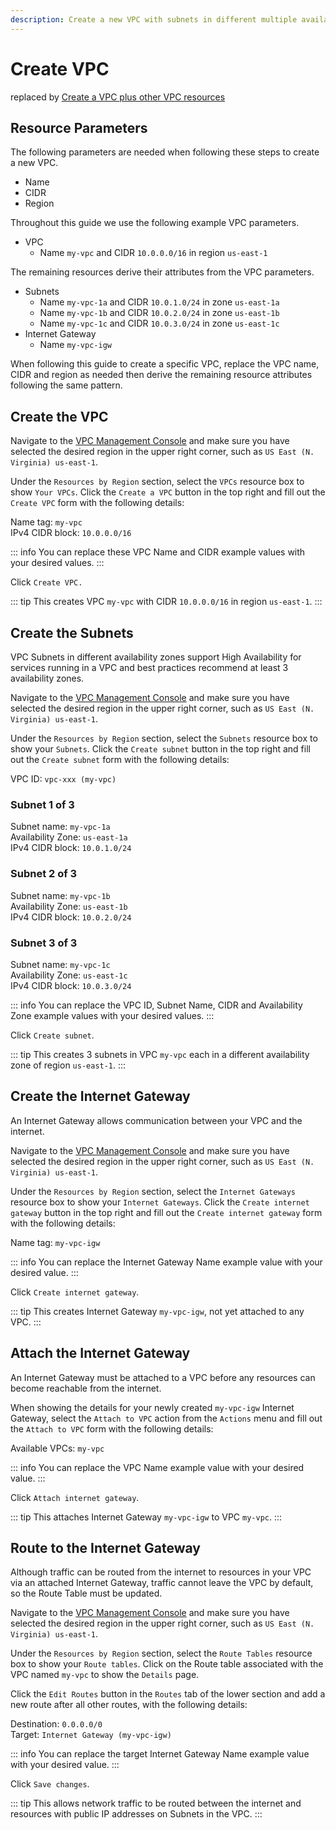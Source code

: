 ```yaml
---
description: Create a new VPC with subnets in different multiple availability zones and internet connectivity.
---
```


# Create VPC

replaced by [Create a VPC plus other VPC resources](https://docs.aws.amazon.com/vpc/latest/userguide/create-vpc.html#create-vpc-and-other-resources)

## Resource Parameters

The following parameters are needed when following these steps to create a new VPC.

- Name
- CIDR
- Region

Throughout this guide we use the following example VPC parameters.

- VPC
  - Name `my-vpc` and CIDR `10.0.0.0/16` in region `us-east-1`

The remaining resources derive their attributes from the VPC parameters.

- Subnets
  - Name `my-vpc-1a` and CIDR `10.0.1.0/24` in zone `us-east-1a`
  - Name `my-vpc-1b` and CIDR `10.0.2.0/24` in zone `us-east-1b`
  - Name `my-vpc-1c` and CIDR `10.0.3.0/24` in zone `us-east-1c`
- Internet Gateway
  - Name `my-vpc-igw`

When following this guide to create a specific VPC, replace the VPC name, CIDR and region as needed then derive the remaining resource attributes following the same pattern.

## Create the VPC

Navigate to the [VPC Management Console](https://console.aws.amazon.com/vpcconsole/home#CreateVpc:createMode=vpcOnly) and make sure you have selected the desired region in the upper right corner, such as `US East (N. Virginia) us-east-1`.

Under the `Resources by Region` section, select the `VPCs` resource box to show `Your VPCs`. Click the `Create a VPC` button in the top right and fill out the `Create VPC` form with the following details:

Name tag: `my-vpc`\
IPv4 CIDR block: `10.0.0.0/16`

::: info
You can replace these VPC Name and CIDR example values with your desired values.
:::

Click `Create VPC.`

::: tip
This creates VPC `my-vpc` with CIDR `10.0.0.0/16` in region `us-east-1`.
:::

## Create the Subnets

VPC Subnets in different availability zones support High Availability for services running in a VPC and best practices recommend at least 3 availability zones.

Navigate to the [VPC Management Console](https://console.aws.amazon.com/vpc) and make sure you have selected the desired region in the upper right corner, such as `US East (N. Virginia) us-east-1`.

Under the `Resources by Region` section, select the `Subnets` resource box to show your `Subnets`. Click the `Create subnet` button in the top right and fill out the `Create subnet` form with the following details:

VPC ID: `vpc-xxx (my-vpc)`

### Subnet 1 of 3

Subnet name: `my-vpc-1a`\
Availability Zone: `us-east-1a`\
IPv4 CIDR block: `10.0.1.0/24`

### Subnet 2 of 3

Subnet name: `my-vpc-1b`\
Availability Zone: `us-east-1b`\
IPv4 CIDR block: `10.0.2.0/24`

### Subnet 3 of 3

Subnet name: `my-vpc-1c`\
Availability Zone: `us-east-1c`\
IPv4 CIDR block: `10.0.3.0/24`

::: info
You can replace the VPC ID, Subnet Name, CIDR and Availability Zone example values with your desired values.
:::

Click `Create subnet`.

::: tip
This creates 3 subnets in VPC `my-vpc` each in a different availability zone of region `us-east-1`.
:::

## Create the Internet Gateway

An Internet Gateway allows communication between your VPC and the internet.

Navigate to the [VPC Management Console](https://console.aws.amazon.com/vpc) and make sure you have selected the desired region in the upper right corner, such as `US East (N. Virginia) us-east-1`.

Under the `Resources by Region` section, select the `Internet Gateways` resource box to show your `Internet Gateways`. Click the `Create internet gateway` button in the top right and fill out the `Create internet gateway` form with the following details:

Name tag: `my-vpc-igw`

::: info
You can replace the Internet Gateway Name example value with your desired value.
:::

Click `Create internet gateway`.

::: tip
This creates Internet Gateway `my-vpc-igw`, not yet attached to any VPC.
:::

## Attach the Internet Gateway

An Internet Gateway must be attached to a VPC before any resources can become reachable from the internet.

When showing the details for your newly created `my-vpc-igw` Internet Gateway, select the `Attach to VPC` action from the `Actions` menu and fill out the `Attach to VPC` form with the following details:

Available VPCs: `my-vpc`

::: info
You can replace the VPC Name example value with your desired value.
:::

Click `Attach internet gateway`.

::: tip
This attaches Internet Gateway `my-vpc-igw` to VPC `my-vpc`.
:::

## Route to the Internet Gateway

Although traffic can be routed from the internet to resources in your VPC via an attached Internet Gateway, traffic cannot leave the VPC by default, so the Route Table must be updated.

Navigate to the [VPC Management Console](https://console.aws.amazon.com/vpc) and make sure you have selected the desired region in the upper right corner, such as `US East (N. Virginia) us-east-1`.

Under the `Resources by Region` section, select the `Route Tables` resource box to show your `Route tables`. Click on the Route table associated with the VPC named `my-vpc` to show the `Details` page.

Click the `Edit Routes` button in the `Routes` tab of the lower section and add a new route after all other routes, with the following details:

Destination: `0.0.0.0/0`\
Target: `Internet Gateway (my-vpc-igw)`

::: info
You can replace the target Internet Gateway Name example value with your desired value.
:::

Click `Save changes`.

::: tip
This allows network traffic to be routed between the internet and resources with public IP addresses on Subnets in the VPC.
:::
